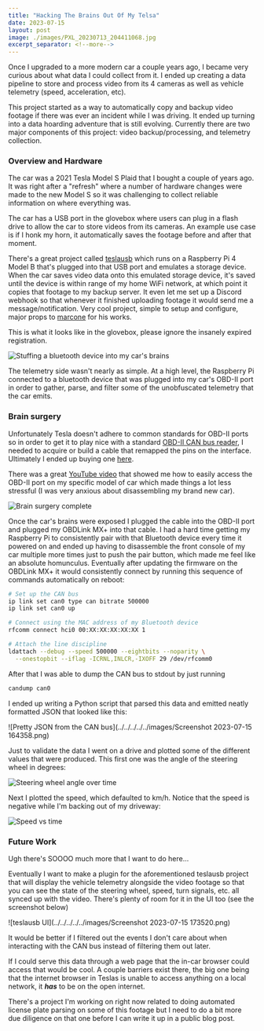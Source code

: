 ```yaml
---
title: "Hacking The Brains Out Of My Telsa"
date: 2023-07-15
layout: post
image: ./images/PXL_20230713_204411068.jpg
excerpt_separator: <!--more-->
---
```


Once I upgraded to a more modern car a couple years ago, I became very curious about what data I could collect from it. I ended up creating a data pipeline to store and process video from its 4 cameras as well as vehicle telemetry (speed, acceleration, etc).

<!--more-->

This project started as a way to automatically copy and backup video footage if there was ever an incident while I was driving. It ended up turning into a data hoarding adventure that is still evolving. Currently there are two major components of this project: video backup/processing, and telemetry collection. 

### Overview and Hardware

The car was a 2021 Tesla Model S Plaid that I bought a couple of years ago. It was right after a "refresh" where a number of hardware changes were made to the new Model S so it was challenging to collect reliable information on where everything was.

The car has a USB port in the glovebox where users can plug in a flash drive to allow the car to store videos from its cameras. An example use case is if I honk my horn, it automatically saves the footage before and after that moment. 

There's a great project called [teslausb](https://github.com/marcone/teslausb) which runs on a Raspberry Pi 4 Model B that's plugged into that USB port and emulates a storage device. When the car saves video data onto this emulated storage device, it's saved until the device is within range of my home WiFi network, at which point it copies that footage to my backup server. It even let me set up a Discord webhook so that whenever it finished uploading footage it would send me a message/notification. Very cool project, simple to setup and configure, major props to [marcone](https://github.com/marcone) for his works.

This is what it looks like in the glovebox, please ignore the insanely expired registration.

![Stuffing a bluetooth device into my car's brains](../../../../../images/PXL_20230713_204411068.jpg)



The telemetry side wasn't nearly as simple. At a high level, the Raspberry Pi connected to a bluetooth device that was plugged into my car's OBD-II port in order to gather, parse, and filter some of the unobfuscated telemetry that the car emits.

### Brain surgery

Unfortunately Tesla doesn't adhere to common standards for OBD-II ports so in order to get it to play nice with a standard [OBD-II CAN bus reader](https://www.obdlink.com/products/obdlink-mxp/), I needed to acquire or build a cable that remapped the pins on the interface. Ultimately I ended up buying one [here](https://evoffer.com/product/model-s-x-can-diagnostic-cable/). 

There was a great [YouTube video](https://www.youtube.com/watch?v=OKzPa2HdsvA) that showed me how to easily access the OBD-II port on my specific model of car which made things a lot less stressful (I was very anxious about disassembling my brand new car).

![Brain surgery complete](../../../../../images/PXL_20230713_204643923%20(1).jpg)



Once the car's brains were exposed I plugged the cable into the OBD-II port and plugged my OBDLink MX+ into that cable. I had a hard time getting my Raspberry Pi to consistently pair with that Bluetooth device every time it powered on and ended up having to disassemble the front console of my car multiple more times just to push the pair button, which made me feel like an absolute homunculus. Eventually after updating the firmware on the OBDLink MX+ it would consistently connect by running this sequence of commands automatically on reboot:

```bash
# Set up the CAN bus
ip link set can0 type can bitrate 500000
ip link set can0 up

# Connect using the MAC address of my Bluetooth device
rfcomm connect hci0 00:XX:XX:XX:XX:XX 1

# Attach the line discipline
ldattach --debug --speed 500000 --eightbits --noparity \
  --onestopbit --iflag -ICRNL,INLCR,-IXOFF 29 /dev/rfcomm0
```

After that I was able to dump the CAN bus to stdout by just running

```bash
candump can0
```

I ended up writing a Python script that parsed this data and emitted neatly formatted JSON that looked like this:

![Pretty JSON from the CAN bus](../../../../../images/Screenshot 2023-07-15 164358.png)

Just to validate the data I went on a drive and plotted some of the different values that were produced. This first one was the angle of the steering wheel in degrees:

![Steering wheel angle over time](../../../../../images/quick-drive-steering-wheel.png)

Next I plotted the speed, which defaulted to km/h. Notice that the speed is negative while I'm backing out of my driveway:

![Speed vs time](../../../../../images/quick-drive-speed.png)



### Future Work

Ugh there's SOOOO much more that I want to do here... 

Eventually I want to make a plugin for the aforementioned teslausb project that will display the vehicle telemetry alongside the video footage so that you can see the state of the steering wheel, speed, turn signals, etc. all synced up with the video. There's plenty of room for it in the UI too (see the screenshot below)

![teslausb UI](../../../../../images/Screenshot 2023-07-15 173520.png)

It would be better if I filtered out the events I don't care about when interacting with the CAN bus instead of filtering them out later. 

If I could serve this data through a web page that the in-car browser could access that would be cool. A couple barriers exist there, the big one being that the internet browser in Teslas is unable to access anything on a local network, it ***has*** to be on the open internet.

There's a project I'm working on right now related to doing automated license plate parsing on some of this footage but I need to do a bit more due diligence on that one before I can write it up in a public blog post.
